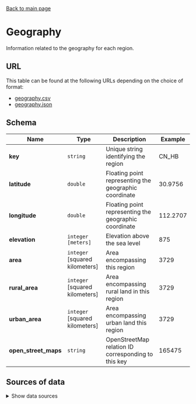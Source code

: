 [Back to main page](../README.md)

# Geography
Information related to the geography for each region.


## URL
This table can be found at the following URLs depending on the choice of format:
* [geography.csv](https://storage.googleapis.com/covid19-open-data/v3/geography.csv)
* [geography.json](https://storage.googleapis.com/covid19-open-data/v3/geography.json)


## Schema
| Name | Type | Description | Example |
| ---- | ---- | ----------- | ------- |
| **key** | `string` | Unique string identifying the region | CN_HB |
| **latitude** | `double` | Floating point representing the geographic coordinate | 30.9756 |
| **longitude** | `double` | Floating point representing the geographic coordinate | 112.2707 |
| **elevation** | `integer` `[meters]` | Elevation above the sea level | 875 |
| **area** | `integer` [squared kilometers] | Area encompassing this region | 3729 |
| **rural_area** | `integer` [squared kilometers] | Area encompassing rural land in this region | 3729 |
| **urban_area** | `integer` [squared kilometers] | Area encompassing urban land this region | 3729 |
| **open_street_maps** | `string` | OpenStreetMap relation ID corresponding to this key | 165475 |


## Sources of data

<details>
<summary>Show data sources</summary>


| Data | Source | License and Terms of Use |
| ---- | ------ | ------------------------ |
| Geography | [Wikidata](https://wikidata.org) | [CC0][1] |
| Geography | [WorldBank](https://worldbank.org) | [CC BY](https://www.worldbank.org/en/about/legal/terms-of-use-for-datasets) |

</details>


[1]: https://www.wikidata.org/wiki/Wikidata:Licensing
